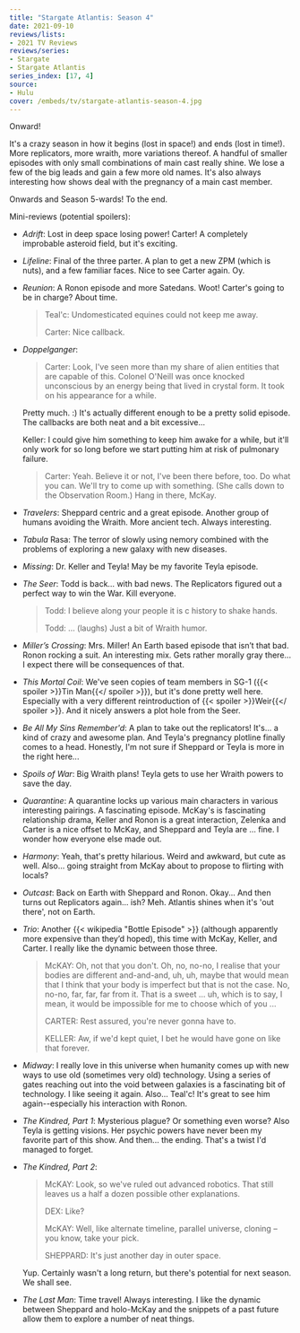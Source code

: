 ```yaml
---
title: "Stargate Atlantis: Season 4"
date: 2021-09-10
reviews/lists:
- 2021 TV Reviews
reviews/series:
- Stargate
- Stargate Atlantis
series_index: [17, 4]
source:
- Hulu
cover: /embeds/tv/stargate-atlantis-season-4.jpg
---
```

Onward! 

It's a crazy season in how it begins (lost in space!) and ends (lost in time!). More replicators, more wraith, more variations thereof. A handful of smaller episodes with only small combinations of main cast really shine. We lose a few of the big leads and gain a few more old names. It's also always interesting how shows deal with the pregnancy of a main cast member.

Onwards and Season 5-wards! To the end.

Mini-reviews (potential spoilers):

- *Adrift*: Lost in deep space losing power! Carter! A completely improbable asteroid field, but it's exciting. 
- *Lifeline*: Final of the three parter. A plan to get a new ZPM (which is nuts), and a few familiar faces. Nice to see Carter again. Oy. 
- *Reunion*: A Ronon episode and more Satedans. Woot! Carter's going to be in charge? About time. 

    > Teal'c: Undomesticated equines could not keep me away.
    > 
    > Carter: Nice callback. 

- *Doppelganger*: 

    > Carter: Look, I've seen more than my share of alien entities that are capable of this. Colonel O'Neill was once knocked unconscious by an energy being that lived in crystal form. It took on his appearance for a while.

    Pretty much. :) It's actually different enough to be a pretty solid episode. The callbacks are both neat and a bit excessive...

    Keller: I could give him something to keep him awake for a while, but it'll only work for so long before we start putting him at risk of pulmonary failure.

    > Carter: Yeah. Believe it or not, I've been there before, too. Do what you can. We'll try to come up with something. (She calls down to the Observation Room.) Hang in there, McKay.

- *Travelers*: Sheppard centric and a great episode. Another group of humans avoiding the Wraith. More ancient tech. Always interesting. 
- *Tabula* Rasa: The terror of slowly using nemory combined with the problems of exploring a new galaxy with new diseases. 
- *Missing*: Dr. Keller and Teyla! May be my favorite Teyla episode. 

- *The Seer*: Todd is back… with bad news. The Replicators figured out a perfect way to win the War. Kill everyone. 

    > Todd: I believe along your people it is c history to shake hands. 
    > 
    > Todd: … (laughs) Just a bit of Wraith humor. 

- *Miller’s Crossing*: Mrs. Miller! An Earth based episode that isn’t that bad. Ronon rocking a suit. An interesting mix. Gets rather morally gray there... I expect there will be consequences of that. 

- *This Mortal Coil*: We've seen copies of team members in SG-1 ({{< spoiler >}}Tin Man{{</ spoiler >}}), but it's done pretty well here. Especially with a very different reintroduction of {{< spoiler >}}Weir{{</ spoiler >}}. And it nicely answers a plot hole from the Seer. 

- *Be All My Sins Remember'd*: A plan to take out the replicators! It's... a kind of crazy and awesome plan. And Teyla's pregnancy plotline finally comes to a head. Honestly, I'm not sure if Sheppard or Teyla is more in the right here...

- *Spoils of War*: Big Wraith plans! Teyla gets to use her Wraith powers to save the day. 

- *Quarantine*: A quarantine locks up various main characters in various interesting pairings. A fascinating episode. McKay's is fascinating relationship drama, Keller and Ronon is a great interaction, Zelenka and Carter is a nice offset to McKay, and Sheppard and Teyla are ... fine. I wonder how everyone else made out. 

- *Harmony*: Yeah, that's pretty hilarious. Weird and awkward, but cute as well. Also... going straight from McKay about to propose to flirting with locals? 

- *Outcast*: Back on Earth with Sheppard and Ronon. Okay... And then turns out Replicators again... ish? Meh. Atlantis shines when it's 'out there', not on Earth. 

- *Trio*: Another {{< wikipedia "Bottle Episode" >}} (although apparently more expensive than they’d hoped), this time with McKay, Keller, and Carter. I really like the dynamic between those three. 

    > McKAY: Oh, not that you don't. Oh, no, no-no, I realise that your bodies are different and-and-and, uh, uh, maybe that would mean that I think that your body is imperfect but that is not the case. No, no-no, far, far, far from it. That is a sweet ... uh, which is to say, I mean, it would be impossible for me to choose which of you ...
    > 
    > CARTER: Rest assured, you're never gonna have to.
    > 
    > KELLER: Aw, if we'd kept quiet, I bet he would have gone on like that forever.

- *Midway*: I really love in this universe when humanity comes up with new ways to use old (sometimes very old) technology. Using a series of gates reaching out into the void between galaxies is a fascinating bit of technology. I like seeing it again. Also... Teal'c! It's great to see him again--especially his interaction with Ronon. 

- *The Kindred, Part 1*: Mysterious plague? Or something even worse? Also Teyla is getting visions. Her psychic powers have never been my favorite part of this show. And then... the ending. That's a twist I'd managed to forget.

- *The Kindred, Part 2*: 

    > McKAY: Look, so we've ruled out advanced robotics. That still leaves us a half a dozen possible other explanations.
	> 
	> DEX: Like?
	> 
	> McKAY: Well, like alternate timeline, parallel universe, cloning – you know, take your pick.
	> 
	> SHEPPARD: It's just another day in outer space.

    Yup. Certainly wasn't a long return, but there's potential for next season. We shall see. 

- *The Last Man*: Time travel! Always interesting. I like the dynamic between Sheppard and holo-McKay and the snippets of a past future allow them to explore a number of neat things. 
